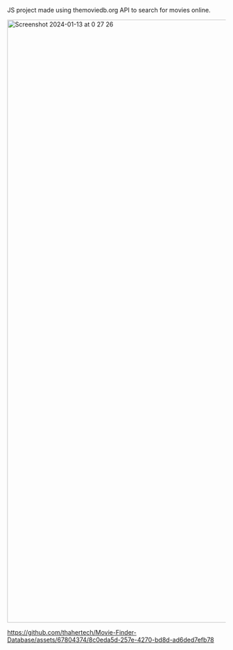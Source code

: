 JS project made using themoviedb.org API to search for movies online. 

<img width="1389" alt="Screenshot 2024-01-13 at 0 27 26" src="https://github.com/thahertech/Movie-Finder-Database/assets/67804374/fe898202-0720-456b-8d9a-0d8eb254d1f0">



https://github.com/thahertech/Movie-Finder-Database/assets/67804374/8c0eda5d-257e-4270-bd8d-ad6ded7efb78

